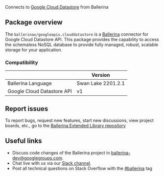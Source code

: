 Connects to [Google Cloud Datastore](https://cloud.google.com/datastore/docs/reference/data/rest) from Ballerina

## Package overview
The `ballerinax/googleapis.clouddatastore` is a [Ballerina](https://ballerina.io/) connector for Google Cloud Datastore API.
This package provides the capability to access the schemaless NoSQL database to provide fully managed, robust, scalable storage for your application.

### Compatibility
|                            | Version         |
|----------------------------|-----------------|
| Ballerina Language         | Swan Lake 2201.2.1| 
| Google Cloud Datastore API | v1              |

## Report issues
To report bugs, request new features, start new discussions, view project boards, etc., go to the [Ballerina Extended Library repository](https://github.com/ballerina-platform/ballerina-extended-library)

## Useful links
- Discuss code changes of the Ballerina project in [ballerina-dev@googlegroups.com](mailto:ballerina-dev@googlegroups.com).
- Chat live with us via our [Slack channel](https://ballerina.io/community/slack/).
- Post all technical questions on Stack Overflow with the [#ballerina](https://stackoverflow.com/questions/tagged/ballerina) tag
